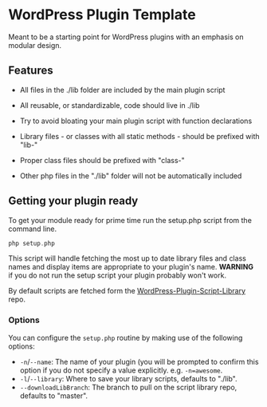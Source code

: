 # WordPress Plugin Template
Meant to be a starting point for WordPress plugins with an emphasis on modular design.

## Features
* All files in the ./lib folder are included by the main plugin script
* All reusable, or standardizable, code should live in ./lib

* Try to avoid bloating your main plugin script with function declarations
* Library files - or classes with all static methods - should be prefixed with "lib-"
* Proper class files should be prefixed with "class-"
* Other php files in the "./lib" folder will not be automatically included

## Getting your plugin ready
To get your module ready for prime time run the setup.php script from the
command line.

```php
php setup.php
```

This script will handle fetching the most up to date library files and class
names and display items are appropriate to your plugin's name. **WARNING** if
you do not run the setup script your plugin probably won't work.

By default scripts are fetched form the
[WordPress-Plugin-Script-Library](https://raw.github.com/jtrussell/WordPress-Plugin-Script-Library/master/)
repo.

### Options
You can configure the `setup.php` routine by making use of the following options:
* `-n`/`--name`: The name of your plugin (you will be prompted to confirm this
	option if you do not specify a value explicitly. e.g. `-n=awesome`.
* `-l`/`--library`: Where to save your library scripts, defaults to "./lib".
* `--downloadLibBranch`: The branch to pull on the script library repo, defaults
	to "master".
